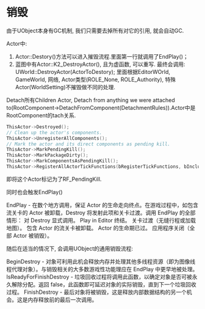 # 销毁
由于UObject本身有GC机制, 我们只需要去掉所有对它的引用, 就会自动GC. 

Actor中:
1. Actor::Destory()方法可以进入摧毁流程.里面第一行就调用了EndPlay()；
2. 蓝图中有Actor::K2_DestroyActor(), 且为虚函数, 可以重写.
最终会调用:
UWorld::DestroyActor(ActorToDestory);
里面根据EditorWOrld, GameWorld, 网络, Actor类型(ROLE_None, ROLE_Authority), 特殊Actor(WorldSetting)不摧毁做不同的处理.

Detach所有Children Actor, Detach from anything we were attached to(RootComponent->DetachFromComponent(DetachmentRules)).Actor中是RootComponent的tach关系.
```c++
ThisActor->Destroyed();
// Clean up the actor's components.
ThisActor->UnregisterAllComponents();
// Mark the actor and its direct components as pending kill.
ThisActor->MarkPendingKill();
ThisActor->MarkPackageDirty();
ThisActor->MarkComponentsAsPendingKill();
ThisActor->RegisterAllActorTickFunctions(bRegisterTickFunctions, bIncludeComponents);
```
即将这个Actor标记为了RF_PendingKill.

同时也会触发EndPlay()

EndPlay - 在数个地方调用，保证 Actor 的生命走向终点。在游戏过程中，如包含流关卡的 Actor 被卸载，Destroy 将发射此项和关卡过渡。调用 EndPlay 的全部情形：
对 Destroy 显式调用。
Play in Editor 终结。
关卡过渡（无缝行程或加载地图）。 
包含 Actor 的流关卡被卸载。
Actor 的生命期已过。
应用程序关闭（全部 Actor 被销毁）。

随后在适当的情况下, 会调用UObject的通用销毁流程:

BeginDestroy - 对象可利用此机会释放内存并处理其他多线程资源（即为图像线程代理对象）。与销毁相关的大多数游戏性功能理应在 EndPlay 中更早地被处理。
IsReadyForFinishDestroy - 垃圾回收过程将调用此函数，以确定对象是否可被永久解除分配。返回 false，此函数即可延迟对象的实际销毁，直到下一个垃圾回收过程。
FinishDestroy - 最后对象将被销毁，这是释放内部数据结构的另一个机会。这是内存释放前的最后一次调用。
